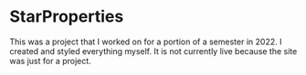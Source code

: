# StarProperties
This was a project that I worked on for a portion of a semester in 2022. I created and styled everything myself. It is not currently live because the site was just for a project. 
